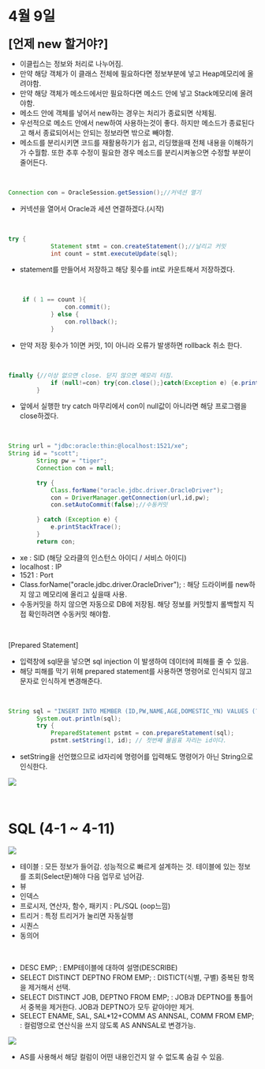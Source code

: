 # 4월 9일

**<font size = 5>[언제 new 할거야?]**</font>

- 이클립스는 정보와 처리로 나누어짐.
- 만약 해당 객체가 이 클래스 전체에 필요하다면 정보부분에 넣고 Heap메모리에 올려야함.
- 만약 해당 객체가 메소드에서만 필요하다면 메소드 안에 넣고 Stack메모리에 올려야함.
- 메소드 안에 객체를 넣어서 new하는 경우는 처리가 종료되면 삭제됨.
- 우선적으로 메소드 안에서 new하여 사용하는것이 좋다. 하지만 메소드가 종료된다고 해서 종료되어서는 안되는 정보라면 밖으로 빼야함.
- 메소드를 분리시키면 코드를 재활용하기가 쉽고, 리딩했을때 전체 내용을 이해하기가 수월함. 또한 추후 수정이 필요한 경우 메소드를 분리시켜놓으면 수정할 부분이 줄어든다.

<br>

```java
Connection con = OracleSession.getSession();//커넥션 열기
```
- 커넥션을 열어서 Oracle과 세션 연결하겠다.(시작)

<br>

```java
try {
			Statement stmt = con.createStatement();//날리고 커밋
			int count = stmt.executeUpdate(sql);
```
- statement를 만들어서 저장하고 해당 횟수를 int로 카운트해서 저장하겠다.

<br>

```java
    if ( 1 == count ){
				con.commit();
			} else {
				con.rollback();
			}
```
- 만약 저장 횟수가 1이면 커밋, 1이 아니라 오류가 발생하면 rollback 취소 한다.

<br>

```java
finally {//이상 없으면 close. 닫지 않으면 메모리 터짐.
			if (null!=con) try{con.close();}catch(Exception e) {e.printStackTrace();}
		}
```
- 앞에서 실행한 try catch 마무리에서 con이 null값이 아니라면 해당 프로그램을 close하겠다.

<br>

```java
String url = "jdbc:oracle:thin:@localhost:1521/xe";
String id = "scott";
		String pw = "tiger";
		Connection con = null;
		
		try {
			Class.forName("oracle.jdbc.driver.OracleDriver");
			con = DriverManager.getConnection(url,id,pw);
			con.setAutoCommit(false);//수동커밋
			
		} catch (Exception e) {
			e.printStackTrace();
		}
		return con;
```
- xe : SID (해당 오라클의 인스턴스 아이디 / 서비스 아이디)
- localhost : IP
- 1521 : Port
- Class.forName("oracle.jdbc.driver.OracleDriver"); : 해당 드라이버를 new하지 않고 메모리에 올리고 싶을때 사용.
- 수동커밋을 하지 않으면 자동으로 DB에 저장됨. 해당 정보를 커밋할지 롤백할지 직접 확인하려면 수동커밋 해야함.

<br>

[Prepared Statement]
- 입력창에 sql문을 넣으면 sql injection 이 발생하여 데이터에 피해를 줄 수 있음.
- 해당 피해를 막기 위해 prepared statement를 사용하면 명령어로 인식되지 않고 문자로 인식하게 변경해준다.

<br>

```java
String sql = "INSERT INTO MEMBER (ID,PW,NAME,AGE,DOMESTIC_YN) VALUES (?,?,?,?,?)";
		System.out.println(sql);
		try {
			PreparedStatement pstmt = con.prepareStatement(sql);
			pstmt.setString(1, id); // 첫번째 물음표 자리는 id이다.
```
- setString을 선언했으므로 id자리에 명령어를 입력해도 명령어가 아닌 String으로 인식한다.

![](20250409110718.png)

<br>

# SQL (4-1 ~ 4-11)

![](20250409155559.png)
- 테이블 : 모든 정보가 들어감. 성능적으로 빠르게 설계하는 것. 테이블에 있는 정보를 조회(Select문)해야 다음 업무로 넘어감.
- 뷰
- 인덱스
- 프로시저, 연산자, 함수, 패키지 : PL/SQL (oop느낌)
- 트리거 : 특정 트리거가 눌리면 자동실행
- 시퀀스
- 동의어

<br>

- DESC EMP; : EMP테이블에 대하여 설명(DESCRIBE)
- SELECT DISTINCT DEPTNO FROM EMP; : DISTICT(식별, 구별) 중복된 항목을 제거해서 선택.
- SELECT DISTINCT JOB, DEPTNO FROM EMP; : JOB과 DEPTNO를 통틀어서 중복을 제거한다. JOB과 DEPTNO가 모두 같아야만 제거.
- SELECT ENAME, SAL, SAL*12+COMM AS ANNSAL, COMM FROM EMP; : 컬럼명으로 연산식을 쓰지 않도록 AS ANNSAL로 변경가능.

![](20250409171130.png)
- AS를 사용해서 해당 컬럼이 어떤 내용인건지 알 수 없도록 숨길 수 있음.
